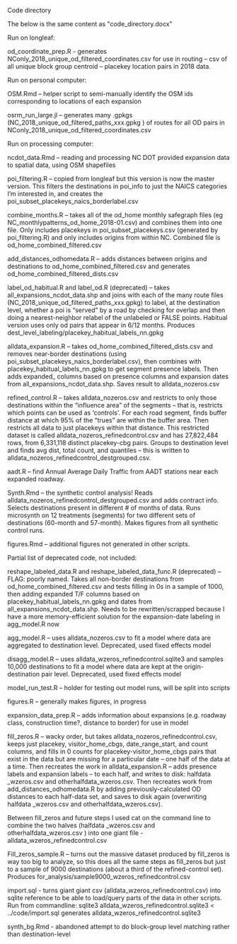 Code directory

The below is the same content as "code_directory.docx"

Run on longleaf:

od_coordinate_prep.R -  generates NConly_2018_unique_od_filtered_coordinates.csv
 for use in routing – csv of all unique block group centroid – placekey location pairs in 2018 data.


Run on personal computer:

OSM.Rmd – helper script to semi-manually identify the OSM ids corresponding to locations of each expansion

osrm_run_large.jl – generates many .gpkgs (NC_2018_unique_od_filtered_paths_xxx.gpkg ) of routes for all OD pairs in NConly_2018_unique_od_filtered_coordinates.csv


Run on processing computer:

ncdot_data.Rmd – reading and processing NC DOT provided expansion data to spatial data, using OSM shapefiles

poi_filtering.R – copied from longleaf but this version is now the master version. This filters the destinations in poi_info to just the NAICS categories I’m interested in, and creates the poi_subset_placekeys_naics_borderlabel.csv 

combine_months.R – takes all of the od_home monthly safegraph files (eg NC_monthlypatterns_od_home_2018-01.csv) and combines them into one file. Only includes placekeys in poi_subset_placekeys.csv (generated by poi_filtering.R) and only includes origins from within NC. Combined file is od_home_combined_filtered.csv

add_distances_odhomedata.R – adds distances between origins and destinations to od_home_combined_filtered.csv and generates od_home_combined_filtered_dists.csv

label_od_habitual.R and label_od.R (deprecated) – takes all_expansions_ncdot_data.shp and joins with each of the many route files (NC_2018_unique_od_filtered_paths_xxx.gpkg) to label, at the destination level, whether a poi is “served” by a road by checking for overlap and then doing a nearest-neighbor relabel of the unlabeled or FALSE points. Habitual version uses only od pairs that appear in 6/12 months. Produces dest_level_labeling/placekey_habitual_labels_nn.gpkg

alldata_expansion.R – takes od_home_combined_filtered_dists.csv and removes near-border destinations (using poi_subset_placekeys_naics_borderlabel.csv), then combines with placekey_habitual_labels_nn.gpkg to get segment presence labels. Then adds expanded_ columns based on presence columns and expansion dates from all_expansions_ncdot_data.shp. Saves result to alldata_nozeros.csv

refined_control.R – takes alldata_nozeros.csv and restricts to only those destinations within the “influence area” of the segments – that is, restricts which points can be used as ‘controls’. For each road segment, finds buffer distance at which 95% of the “trues” are within the buffer area. Then restricts all data to just placekeys within that distance. This restricted dataset is called alldata_nozeros_refinedcontrol.csv and has 27,822,484 rows, from 6,331,118 distinct placekey-cbg pairs. Groups to destination level and finds avg dist, total count, and quantiles – this is written to alldata_nozeros_refinedcontrol_destgrouped.csv.

aadt.R – find Annual Average Daily Traffic from AADT stations near each expanded roadway.

Synth.Rmd – the synthetic control analysis! Reads alldata_nozeros_refinedcontrol_destgrouped.csv and adds contract info. Selects destinations present in different # of months of data. Runs microsynth on 12 treatments (segments) for two different sets of destinations (60-month and 57-month). Makes figures from all synthetic control runs.

figures.Rmd – additional figures not generated in other scripts.


Partial list of deprecated code, not included:

reshape_labeled_data.R and reshape_labeled_data_func.R (deprecated) – FLAG: poorly named. Takes all non-border destinations from od_home_combined_filtered.csv and tests filling in 0s in a sample of 1000, then adding expanded T/F columns based on placekey_habitual_labels_nn.gpkg and dates from all_expansions_ncdot_data.shp. Needs to be rewritten/scrapped because I have a more memory-efficient solution for the expansion-date labeling in agg_model.R now

agg_model.R – uses alldata_nozeros.csv to fit a model where data are aggregated to destination level. Deprecated, used fixed effects model

disagg_model.R – uses alldata_wzeros_refinedcontrol.sqlite3 and samples 10,000 destinations to fit a model where data are kept at the origin-destination pair level. Deprecated, used fixed effects model

model_run_test.R – holder for testing out model runs, will be split into scripts	

figures.R – generally makes figures, in progress

expansion_data_prep.R – adds information about expansions (e.g. roadway class, construction time?, distance to border) for use in model

fill_zeros.R – wacky order, but takes alldata_nozeros_refinedcontrol.csv, keeps just placekey, visitor_home_cbgs, date_range_start, and count columns, and fills in 0 counts for placekey-visitor_home_cbgs pairs that exist in the data but are missing for a particular date – one half of the data at a time. Then recreates the work in alldata_expansion.R – adds presence labels and expansion labels – to each half, and writes to disk: halfdata _wzeros.csv  and otherhalfdata_wzeros.csv. Then recreates work from add_distances_odhomedata.R  by adding previously-calculated OD distances to each half-data set, and saves to disk again (overwriting halfdata _wzeros.csv  and otherhalfdata_wzeros.csv). 

Between fill_zeros and future steps I used cat on the command line to combine the two halves (halfdata _wzeros.csv  and otherhalfdata_wzeros.csv ) into one giant file - alldata_wzeros_refinedcontrol.csv

Fill_zeros_sample.R – turns out the massive dataset produced by fill_zeros is way too big to analyze, so this does all the same steps as fill_zeros but just to a sample of 9000 destinations (about a third of the refined-control set). Produces for_analysis/sample9000_wzeros_refinedcontrol.csv

import.sql -  turns giant giant csv (alldata_wzeros_refinedcontrol.csv) into sqlite reference to be able to load/query parts of the data in other scripts. Run from commandline:
	sqlite3 alldata_wzeros_refinedcontrol.sqlite3 < ../code/import.sql
	generates alldata_wzeros_refinedcontrol.sqlite3

synth_bg.Rmd -  abandoned attempt to do block-group level matching rather than destination-level

